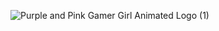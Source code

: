 ![Purple and Pink Gamer Girl Animated Logo (1)](https://user-images.githubusercontent.com/107946222/208204496-baac9e26-29ee-4a5c-ba65-886da9eced53.gif)
